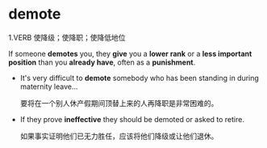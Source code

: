 # demote

1.VERB 使降级；使降职；使降低地位

  If someone **demotes** you, they **give** you a **lower rank** or a **less important position** than you **already have**, often as a **punishment**.

- It's very difficult to **demote** somebody who has been standing in during maternity leave...

  要将在一个别人休产假期间顶替上来的人再降职是非常困难的。

- If they prove **ineffective** they should be demoted or asked to retire.

  如果事实证明他们已无力胜任，应该将他们降级或让他们退休。